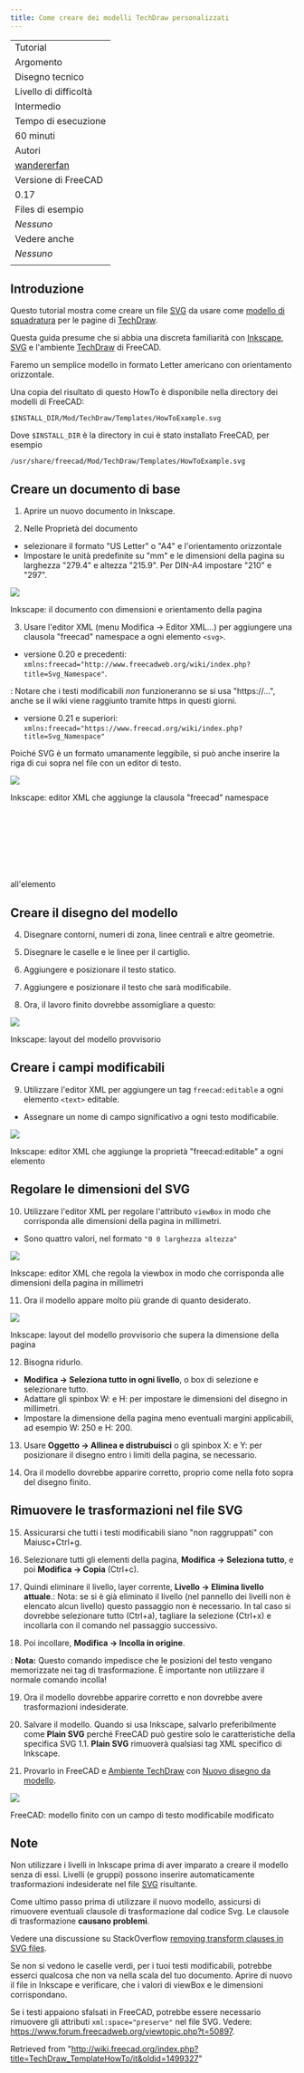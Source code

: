 ```yaml
---
title: Come creare dei modelli TechDraw personalizzati
---
```

|  |
| --- |
| Tutorial |
| Argomento |
| Disegno tecnico |
| Livello di difficoltà |
| Intermedio |
| Tempo di esecuzione |
| 60 minuti |
| Autori |
| [wandererfan](http://freecadweb.org/wiki/index.php?title=User:wandererfan) |
| Versione di FreeCAD |
| 0.17 |
| Files di esempio |
| *Nessuno* |
| Vedere anche |
| *Nessuno* |
|  |

## Introduzione

Questo tutorial mostra come creare un file [SVG](/SVG/it "SVG/it") da usare come [modello di squadratura](/TechDraw_Templates/it "TechDraw Templates/it") per le pagine di [TechDraw](/TechDraw_Workbench/it "TechDraw Workbench/it").

Questa guida presume che si abbia una discreta familiarità con [Inkscape](https://en.wikipedia.org/wiki/Inkscape), [SVG](/SVG/it "SVG/it") e l'ambiente [TechDraw](/TechDraw_Workbench/it "TechDraw Workbench/it") di FreeCAD.

Faremo un semplice modello in formato Letter americano con orientamento orizzontale.

Una copia del risultato di questo HowTo è disponibile nella directory dei modelli di FreeCAD:

```
$INSTALL_DIR/Mod/TechDraw/Templates/HowToExample.svg

```

Dove `$INSTALL_DIR` è la directory in cui è stato installato FreeCAD, per esempio

```
/usr/share/freecad/Mod/TechDraw/Templates/HowToExample.svg

```

## Creare un documento di base

1. Aprire un nuovo documento in Inkscape.

2. Nelle Proprietà del documento

* selezionare il formato "US Letter" o "A4" e l'orientamento orizzontale
* Impostare le unità predefinite su "mm" e le dimensioni della pagina su larghezza "279.4" e altezza "215.9". Per DIN-A4 impostare "210" e "297".

![](/images/InkDocProp.png)

Inkscape: il documento con dimensioni e orientamento della pagina

3. Usare l'editor XML (menu Modifica -> Editor XML...) per aggiungere una clausola "freecad" namespace a ogni elemento `<svg>`.

* versione 0.20 e precedenti: `xmlns:freecad="http://www.freecadweb.org/wiki/index.php?title=Svg_Namespace"`.

:   Notare che i testi modificabili *non* funzioneranno se si usa "https://...", anche se il wiki viene raggiunto tramite https in questi giorni.

* versione 0.21 e superiori: `xmlns:freecad="https://www.freecad.org/wiki/index.php?title=Svg_Namespace"`

Poiché SVG è un formato umanamente leggibile, si può anche inserire la riga di cui sopra nel file con un editor di testo.

![](/images/InkXMLNameSpace.png)

Inkscape: editor XML che aggiunge la clausola "freecad" namespace all'elemento <svg>

## Creare il disegno del modello

4. Disegnare contorni, numeri di zona, linee centrali e altre geometrie.

5. Disegnare le caselle e le linee per il cartiglio.

6. Aggiungere e posizionare il testo statico.

7. Aggiungere e posizionare il testo che sarà modificabile.

8. Ora, il lavoro finito dovrebbe assomigliare a questo:

![](/images/InkFinishedArt.png)

Inkscape: layout del modello provvisorio

## Creare i campi modificabili

9. Utilizzare l'editor XML per aggiungere un tag `freecad:editable` a ogni elemento `<text>` editable.

* Assegnare un nome di campo significativo a ogni testo modificabile.

![](/images/InkXMLeditableTag.png)

Inkscape: editor XML che aggiunge la proprietà "freecad:editable" a ogni elemento <text>

## Regolare le dimensioni del SVG

10. Utilizzare l'editor XML per regolare l'attributo `viewBox` in modo che corrisponda alle dimensioni della pagina in millimetri.

* Sono quattro valori, nel formato `"0 0 larghezza altezza"`

![](/images/InkXMLviewBox.png)

Inkscape: editor XML che regola la viewbox in modo che corrisponda alle dimensioni della pagina in millimetri

11. Ora il modello appare molto più grande di quanto desiderato.

![](/images/InkMuchTooBig.png)

Inkscape: layout del modello provvisorio che supera la dimensione della pagina

12. Bisogna ridurlo.

* **Modifica → Seleziona tutto in ogni livello**, o box di selezione e selezionare tutto.
* Adattare gli spinbox W: e H: per impostare le dimensioni del disegno in millimetri.
* Impostare la dimensione della pagina meno eventuali margini applicabili, ad esempio  W: 250 e  H: 200.

13. Usare **Oggetto → Allinea e distrubuisci** o gli spinbox X: e Y: per posizionare il disegno entro i limiti della pagina, se necessario.

14. Ora il modello dovrebbe apparire corretto, proprio come nella foto sopra del disegno finito.

## Rimuovere le trasformazioni nel file SVG

15. Assicurarsi che tutti i testi modificabili siano "non raggruppati" con Maiusc+Ctrl+g.

16. Selezionare tutti gli elementi della pagina, **Modifica → Seleziona tutto**, e poi **Modifica → Copia** (Ctrl+c).

17. Quindi eliminare il livello, layer corrente, **Livello → Elimina livello attuale**.: Nota: se si è già eliminato il livello (nel pannello dei livelli non è elencato alcun livello) questo passaggio non è necessario. In tal caso si dovrebbe selezionare tutto (Ctrl+a), tagliare la selezione (Ctrl+x) e incollarla con il comando nel passaggio successivo.

18. Poi incollare, **Modifica → Incolla in origine**.

:   **Nota:** Questo comando impedisce che le posizioni del testo vengano memorizzate nei tag di trasformazione. È importante non utilizzare il normale comando incolla!

19. Ora il modello dovrebbe apparire corretto e non dovrebbe avere trasformazioni indesiderate.

20. Salvare il modello. Quando si usa Inkscape, salvarlo preferibilmente come **Plain SVG** perché FreeCAD può gestire solo le caratteristiche della specifica SVG 1.1. **Plain SVG** rimuoverà qualsiasi tag XML specifico di Inkscape.

21. Provarlo in FreeCAD e [Ambiente TechDraw](/TechDraw_Workbench/it "TechDraw Workbench/it") con [Nuovo disegno da modello](/TechDraw_PageTemplate/it "TechDraw PageTemplate/it").

![](/images/FCTemplateHow.png)

FreeCAD: modello finito con un campo di testo modificabile modificato

## Note

Non utilizzare i livelli in Inkscape prima di aver imparato a creare il modello senza di essi. Livelli (e gruppi) possono inserire automaticamente trasformazioni indesiderate nel file [SVG](/SVG/it "SVG/it") risultante.

Come ultimo passo prima di utilizzare il nuovo modello, assicursi di rimuovere eventuali clausole di trasformazione dal codice Svg. Le clausole di trasformazione **causano problemi**.

Vedere una discussione su StackOverflow [removing transform clauses in SVG files](https://stackoverflow.com/questions/13329125/removing-transforms-in-svg-files).

Se non si vedono le caselle verdi, per i tuoi testi modificabili, potrebbe esserci qualcosa che non va nella scala del tuo documento. Aprire di nuovo il file in Inkscape e verificare, che i valori di viewBox e le dimensioni corrispondano.

Se i testi appaiono sfalsati in FreeCAD, potrebbe essere necessario rimuovere gli attributi `xml:space="preserve"` nel file SVG. Vedere: <https://www.forum.freecadweb.org/viewtopic.php?t=50897>.

Retrieved from "<http://wiki.freecad.org/index.php?title=TechDraw_TemplateHowTo/it&oldid=1499327>"